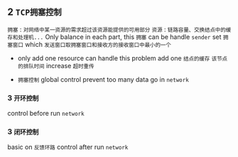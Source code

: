 ## 2 `TCP拥塞控制` 
`拥塞` : `对网络中某一资源的需求超过该资源能提供的可用部分` 
`资源` : `链路容量、交换结点中的缓存和处理机...` 
Only balance in each part, this `拥塞` can be handle
`sender` set `拥塞窗口` which `发送窗口取拥塞窗口和接收方的接收窗口中最小的一个` 

* only add one resource can handle this problem
add one `结点的缓存`
`该节点的排队时间` increase
`超时重传` 

* `拥塞控制` 
global control
prevent too many data go in `network` 

### 3  `开环控制` 
control before run `network` 

### 3  `闭环控制` 
basic on `反馈环路` 
control after run `network` 
